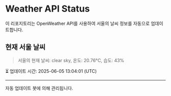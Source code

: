 
# Weather API Status

이 리포지토리는 OpenWeather API를 사용하여 서울의 날씨 정보를 자동으로 업데이트합니다.

## 현재 서울 날씨
> 서울의 현재 날씨: clear sky, 온도: 20.76°C, 습도: 43%

⏳ 업데이트 시간: 2025-06-05 13:04:01 (UTC)

---
자동 업데이트 봇에 의해 관리됩니다.
